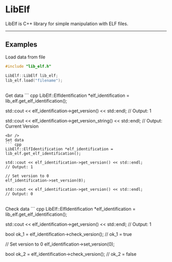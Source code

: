 LibElf
===================


LibElf is C++ library for simple manipulation with ELF files.

----------


Examples
-------------

Load data from file
``` cpp
#include "lib_elf.h"

LibElf::LibElf lib_elf;
lib_elf.load("filename");
```
<br />
Get data
``` cpp
LibElf::ElfIdentification *elf_identification = lib_elf.get_elf_identification();

std::cout << elf_identification->get_version() << std::endl;
// Output: 1

std::cout << elf_identification->get_version_string() << std::endl;
// Output: Current Version
```
<br />
Set data
``` cpp
LibElf::ElfIdentification *elf_identification = lib_elf.get_elf_identification();

std::cout << elf_identification->get_version() << std::endl;
// Output: 1

// Set version to 0
elf_identification->set_version(0);

std::cout << elf_identification->get_version() << std::endl;
// Output: 0
```
<br />
Check data
``` cpp
LibElf::ElfIdentification *elf_identification = lib_elf.get_elf_identification();

std::cout << elf_identification->get_version() << std::endl;
// Output: 1

bool ok_1 = elf_identification->check_version();
// ok_1 = true

// Set version to 0
elf_identification->set_version(0);

bool ok_2 = elf_identification->check_version();
// ok_2 = false
```
